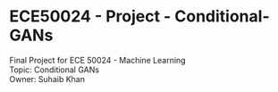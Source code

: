 # ECE50024 - Project - Conditional-GANs
Final Project for ECE 50024 - Machine Learning  
Topic: Conditional GANs  
Owner: Suhaib Khan  

